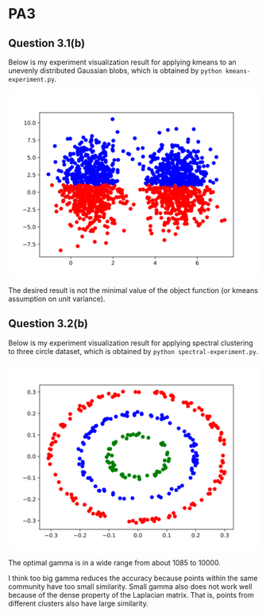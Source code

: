 # PA3

<!-- you can modify the answering template freely -->
## Question 3.1(b)
Below is my experiment visualization result for applying kmeans to an unevenly distributed
Gaussian blobs, which is obtained by `python kmeans-experiment.py`.

![](kmeans-clustering.svg)

The desired result is not the minimal value of the object function (or kmeans assumption on unit variance).


<!-- By detailed analysis I found ... -->

## Question 3.2(b)
Below is my experiment visualization result for applying spectral clustering to three circle
dataset, which is obtained by `python spectral-experiment.py`.

![](spectral-experiment.svg)

The optimal gamma is in a wide range from about 1085 to 10000.

I think too big gamma reduces the accuracy because points within the same community have too small similarity. Small gamma also does not work well because of the dense property of the Laplacian matrix. That is, points from different clusters also have large similarity.